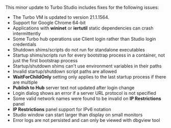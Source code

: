This minor update to Turbo Studio includes fixes for the following issues:

- The Turbo VM is updated to version 21.1.1564.
- Support for Google Chrome 64-bit
- Applications with **wininet** or **iertutil** static dependencies can crash intermittently
- Some Turbo hub operations use Client login rather than Studio login credentials
- Shutdown shims/scripts do not run for standalone executables
- Startup shims/scripts run for every bootstrap process in a container, not just the first bootstrap process
- Startup/shutdown shims can't use environment variables in their paths
- Invalid startup/shutdown script paths are allowed
- **WaitForChildOnly** setting only applies to the last startup process if there are multiple
- **Publish to Hub** server text not updated after login change
- Login dialog shows an error if a server URL protocol is not specified
- Some valid network names were found to be invalid on **IP Restrictions** panel
- **IP Restrictions** panel support for IPv6 notation
- Studio window can start larger than display on small monitors
- Error logs are not persisted and can only be viewed with dbgview tool



